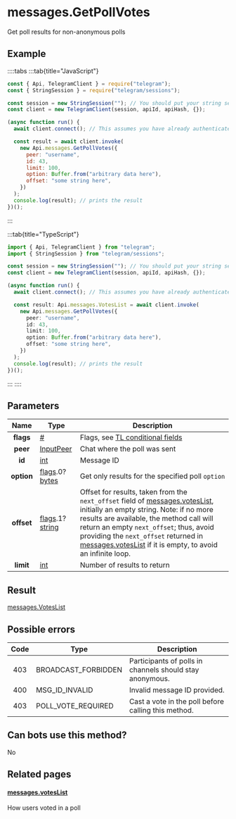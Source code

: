 # messages.GetPollVotes

Get poll results for non-anonymous polls

## Example

::::tabs
:::tab{title="JavaScript"}

```js
const { Api, TelegramClient } = require("telegram");
const { StringSession } = require("telegram/sessions");

const session = new StringSession(""); // You should put your string session here
const client = new TelegramClient(session, apiId, apiHash, {});

(async function run() {
  await client.connect(); // This assumes you have already authenticated with .start()

  const result = await client.invoke(
    new Api.messages.GetPollVotes({
      peer: "username",
      id: 43,
      limit: 100,
      option: Buffer.from("arbitrary data here"),
      offset: "some string here",
    })
  );
  console.log(result); // prints the result
})();
```

:::

:::tab{title="TypeScript"}

```ts
import { Api, TelegramClient } from "telegram";
import { StringSession } from "telegram/sessions";

const session = new StringSession(""); // You should put your string session here
const client = new TelegramClient(session, apiId, apiHash, {});

(async function run() {
  await client.connect(); // This assumes you have already authenticated with .start()

  const result: Api.messages.VotesList = await client.invoke(
    new Api.messages.GetPollVotes({
      peer: "username",
      id: 43,
      limit: 100,
      option: Buffer.from("arbitrary data here"),
      offset: "some string here",
    })
  );
  console.log(result); // prints the result
})();
```

:::
::::

## Parameters

|    Name    | Type                                                                                                                           | Description                                                                                                                                                                                                                                                                                                                                                                                                                                    |
| :--------: | ------------------------------------------------------------------------------------------------------------------------------ | ---------------------------------------------------------------------------------------------------------------------------------------------------------------------------------------------------------------------------------------------------------------------------------------------------------------------------------------------------------------------------------------------------------------------------------------------- |
| **flags**  | [#](https://core.telegram.org/type/%23)                                                                                        | Flags, see [TL conditional fields](https://core.telegram.org/mtproto/TL-combinators#conditional-fields)                                                                                                                                                                                                                                                                                                                                        |
|  **peer**  | [InputPeer](https://core.telegram.org/type/InputPeer)                                                                          | Chat where the poll was sent                                                                                                                                                                                                                                                                                                                                                                                                                   |
|   **id**   | [int](https://core.telegram.org/type/int)                                                                                      | Message ID                                                                                                                                                                                                                                                                                                                                                                                                                                     |
| **option** | [flags](https://core.telegram.org/mtproto/TL-combinators#conditional-fields).0?[bytes](https://core.telegram.org/type/bytes)   | Get only results for the specified poll `option`                                                                                                                                                                                                                                                                                                                                                                                               |
| **offset** | [flags](https://core.telegram.org/mtproto/TL-combinators#conditional-fields).1?[string](https://core.telegram.org/type/string) | Offset for results, taken from the `next_offset` field of [messages.votesList](https://core.telegram.org/constructor/messages.votesList), initially an empty string. Note: if no more results are available, the method call will return an empty `next_offset`; thus, avoid providing the `next_offset` returned in [messages.votesList](https://core.telegram.org/constructor/messages.votesList) if it is empty, to avoid an infinite loop. |
| **limit**  | [int](https://core.telegram.org/type/int)                                                                                      | Number of results to return                                                                                                                                                                                                                                                                                                                                                                                                                    |

## Result

[messages.VotesList](https://core.telegram.org/type/messages.VotesList)

## Possible errors

| Code | Type                | Description                                              |
| :--: | ------------------- | -------------------------------------------------------- |
| 403  | BROADCAST_FORBIDDEN | Participants of polls in channels should stay anonymous. |
| 400  | MSG_ID_INVALID      | Invalid message ID provided.                             |
| 403  | POLL_VOTE_REQUIRED  | Cast a vote in the poll before calling this method.      |

## Can bots use this method?

No

## Related pages

#### [messages.votesList](https://core.telegram.org/constructor/messages.votesList)

How users voted in a poll
